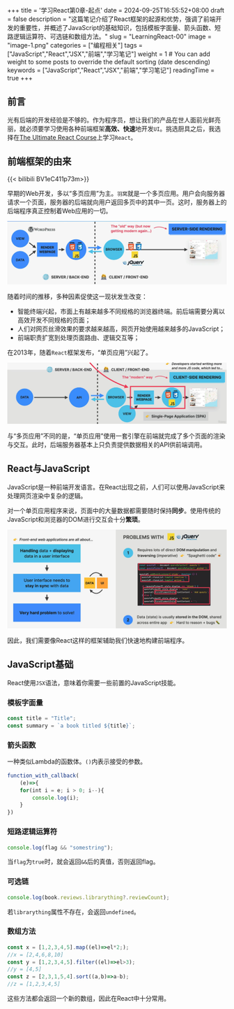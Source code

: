 +++
title = '学习React第0章-起点'
date = 2024-09-25T16:55:52+08:00
draft = false
description = "这篇笔记介绍了React框架的起源和优势，强调了前端开发的重要性，并概述了JavaScript的基础知识，包括模板字面量、箭头函数、短路逻辑运算符、可选链和数组方法。"
slug = "LearningReact-00"
image = "image-1.png"
categories = ["编程相关"]
tags = ["JavaScript","React","JSX","前端","学习笔记"]
weight = 1       # You can add weight to some posts to override the default sorting (date descending)
keywords = ["JavaScript","React","JSX","前端","学习笔记"]
readingTime = true
+++

## 前言

光有后端的开发经验是不够的。作为程序员，想让我们的产品在世人面前光鲜亮丽，就必须要学习使用各种前端框架**高效、快速**地开发`UI`。挑选厨具之后，我选择在[The Ultimate React Course](https://www.udemy.com/course/the-ultimate-react-course/)上学习`React`。

## 前端框架的由来

{{< bilibili BV1eC411p73m>}}

早期的Web开发，多以“多页应用”为主。`羽窝`就是一个多页应用。用户会向服务器请求一个页面，服务器的后端就向用户返回多页中的其中一页。这时，服务器上的后端程序真正控制着Web应用的一切。

![image](image.png)

随着时间的推移，多种因素促使这一现状发生改变：

- 智能终端兴起，市面上有越来越多不同规格的浏览器终端。前后端需要分离以高效开发不同规格的页面；
- 人们对网页丝滑效果的要求越来越高，网页开始使用越来越多的JavaScript；
- 前端职责扩宽到处理页面路由、逻辑交互等；

在2013年，随着`React`框架发布，“单页应用”兴起了。

![alt text](image-1.png)

与“多页应用”不同的是，“单页应用”使用一套引擎在前端就完成了多个页面的渲染与交互。此时，后端服务器基本上只负责提供数据相关的API供前端调用。

## React与JavaScript

JavaScript是一种前端开发语言。在React出现之前，人们可以使用JavaScript来处理网页渲染中复杂的逻辑。

对一个单页应用程序来说，页面中的大量数据都需要随时保持**同步**。使用传统的JavaScript和浏览器的DOM进行交互会十分**繁琐**。

![image](image-2.png)

因此，我们需要像React这样的框架辅助我们快速地构建前端程序。

## JavaScript基础

React使用`JSX`语法，意味着你需要一些前置的JavaScript技能。

### 模板字面量

```javascript
const title = "Title";
const summary = `a book titled ${title}`;
```

### 箭头函数

一种类似Lambda的函数体。`()`内表示接受的参数。

```javascript
function_with_callback(
    (e)=>{
    for(int i = e; i > 0; i--){
        console.log(i);
    }
})
```

### 短路逻辑运算符

```javascript
console.log(flag && "somestring");
```

当`flag`为`true`时，就会返回`&&`后的真值，否则返回flag。

### 可选链

```javascript
console.log(book.reviews.librarything?.reviewCount);
```

若`librarything`属性不存在，会返回`undefined`。

### 数组方法

```javascript
const x = [1,2,3,4,5].map((el)=>el*2;);
//x = [2,4,6,8,10]
const y = [1,2,3,4,5].filter((el)=>el>3);
//y = [4,5]
const z = [2,3,1,5,4].sort((a,b)=>a-b);
//z = [1,2,3,4,5]
```

这些方法都会返回一个新的数组，因此在React中十分常用。